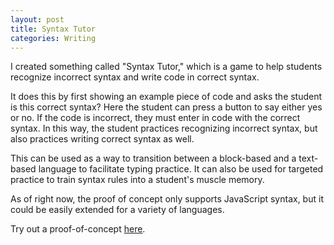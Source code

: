 ```yaml
---
layout: post
title: Syntax Tutor
categories: Writing
---
```


I created something called "Syntax Tutor," which is a game to help students recognize incorrect syntax and write code in correct syntax.

It does this by first showing an example piece of code and asks the student is this correct syntax? Here the student can press a button to say either yes or no. If the code is incorrect, they must enter in code with the correct syntax. In this way, the student practices recognizing incorrect syntax, but also practices writing correct syntax as well.

This can be used as a way to transition between a block-based and a text-based language to facilitate typing practice. It can also be used for targeted practice to train syntax rules into a student's muscle memory.

As of right now, the proof of concept only supports JavaScript syntax, but it could be easily extended for a variety of languages.

Try out a proof-of-concept [here](https://reesdraminski.com/syntax-tutor).
